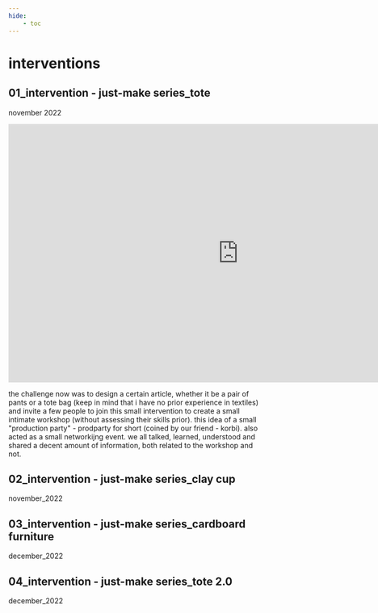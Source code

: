 ```yaml
---
hide:
    - toc
---
```


# interventions

## 01_intervention - just-make series_tote
november 2022

<iframe width="910" height="512" src="https://www.youtube.com/embed/cmkV1NR8Gg0" title="221106_Just-Make-Series_001_Tote-Bag" frameborder="0" allow="accelerometer; autoplay; clipboard-write; encrypted-media; gyroscope; picture-in-picture" allowfullscreen></iframe>

the challenge now was to design a certain article, whether it be a pair of pants or a tote bag (keep in mind that i have no prior experience in textiles) and invite a few people to join this small intervention to create a small intimate workshop (without assessing their skills prior). this idea of a small "production party" - prodparty for short (coined by our friend - korbi). also acted as a small networkijng event. we all talked, learned, understood and shared a decent amount of information, both related to the workshop and not. 

## 02_intervention - just-make series_clay cup
november_2022


## 03_intervention - just-make series_cardboard furniture
december_2022


## 04_intervention - just-make series_tote 2.0
december_2022
